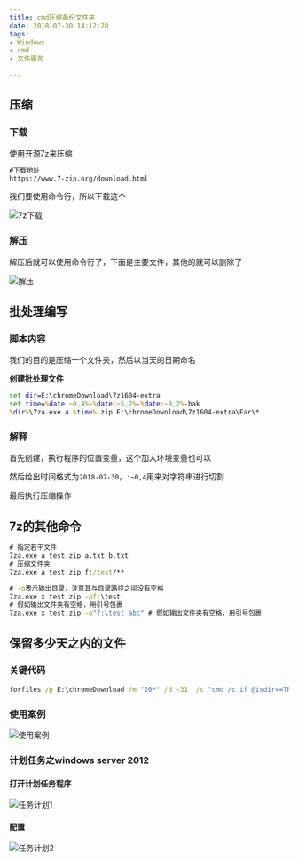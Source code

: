 ```yaml
---
title: cmd压缩备份文件夹
date: 2018-07-30 14:12:28
tags:
- Windows
- cmd
- 文件服务

---
```


## 压缩

### 下载

使用开源7z来压缩

```cmd
#下载地址
https://www.7-zip.org/download.html
```

我们要使用命令行，所以下载这个

![7z下载](https://qiniu.li-rui.top/7z下载.png)

<!--more-->

### 解压

解压后就可以使用命令行了，下面是主要文件，其他的就可以删除了

![解压](https://qiniu.li-rui.top/解压.png)

## 批处理编写

### 脚本内容

我们的目的是压缩一个文件夹，然后以当天的日期命名

**创建批处理文件**

```cmd
set dir=E:\chromeDownload\7z1604-extra
set time=%date:~0,4%-%date:~5,2%-%date:~8,2%-bak
%dir%\7za.exe a %time%.zip E:\chromeDownload\7z1604-extra\Far\*
```

### 解释

首先创建，执行程序的位置变量，这个加入环境变量也可以

然后给出时间格式为`2018-07-30`，`:~0,4`用来对字符串进行切割

最后执行压缩操作

## 7z的其他命令

```cmd
# 指定若干文件
7za.exe a test.zip a.txt b.txt 
# 压缩文件夹
7za.exe a test.zip f:/test/**

# -o表示输出目录，注意其与目录路径之间没有空格
7za.exe x test.zip -of:\test 
# 假如输出文件夹有空格，用引号包裹
7za.exe x test.zip -o"f:\test abc" # 假如输出文件夹有空格，用引号包裹
```

## 保留多少天之内的文件

### 关键代码

```cmd
forfiles /p E:\chromeDownload /m "20*" /d -31  /c "cmd /c if @isdir==TRUE (rmdir /q /s @path) else (del /f @path)"
```

### 使用案例

![使用案例](https://qiniu.li-rui.top/使用案例.png)

### 计划任务之windows server 2012

#### 打开计划任务程序

![任务计划1](https://qiniu.li-rui.top/任务计划1.png)

#### 配置

![任务计划2](https://qiniu.li-rui.top/任务计划2.png)




